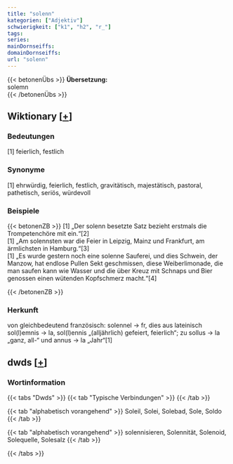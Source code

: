 ```yaml
---
title: "solenn"
kategorien: ["Adjektiv"]
schwierigkeit: ["k1", "h2", "r_"]
tags:
series:
mainDornseiffs:
domainDornseiffs:
url: "solenn"
---
```


{{< betonenÜbs >}}
**Übersetzung:**  
solemn  
{{< /betonenÜbs >}}

## Wiktionary [[+](https://de.wiktionary.org/wiki/solenn)]

### Bedeutungen
[1] feierlich, festlich  

### Synonyme
[1] ehrwürdig, feierlich, festlich, gravitätisch, majestätisch, pastoral, pathetisch, seriös, würdevoll  

### Beispiele
{{< betonenZB >}}
[1] „Der solenn besetzte Satz bezieht erstmals die Trompetenchöre mit ein.“[2]  
[1] „Am solennsten war die Feier in Leipzig, Mainz und Frankfurt, am ärmlichsten in Hamburg.“[3]  
[1] „Es wurde gestern noch eine solenne Sauferei, und dies Schwein, der Manzow, hat endlose Pullen Sekt geschmissen, diese Weiberlimonade, die man saufen kann wie Wasser und die über Kreuz mit Schnaps und Bier genossen einen wütenden Kopfschmerz macht.“[4]  

{{< /betonenZB >}}
### Herkunft
von gleichbedeutend französisch: solennel → fr, dies aus lateinisch sol(l)emnis → la, sol(l)ennis „(alljährlich) gefeiert, feierlich“; zu sollus → la „ganz, all-“ und annus → la „Jahr“[1]  



## dwds [[+](https://www.dwds.de/wb/solenn)]

### Wortinformation
{{< tabs "Dwds" >}}
{{< tab "Typische Verbindungen" >}}
{{< /tab >}}

{{< tab "alphabetisch vorangehend" >}}
Soleil, Solei, Solebad, Sole, Soldo
{{< /tab >}}

{{< tab "alphabetisch vorangehend" >}}
solennisieren, Solennität, Solenoid, Solequelle, Solesalz
{{< /tab >}}

{{< /tabs >}}

